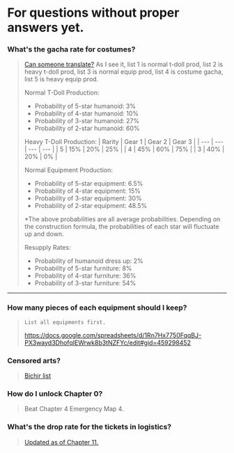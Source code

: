 # For questions without proper answers yet.

### What's the gacha rate for costumes?

> [Can someone translate?](http://gf.ppgame.com/web/pc/info.html?id=740) As I see it, list 1 is normal t-doll prod, list 2 is heavy t-doll prod, list 3 is normal equip prod, list 4 is costume gacha, list 5 is heavy equip prod.
>
>Normal T-Doll Production:
>- Probability of 5-star humanoid: 3%
>- Probability of 4-star humanoid: 10%
>- Probability of 3-star humanoid: 27%
>- Probability of 2-star humanoid: 60%
>
>Heavy T-Doll Production:
>| Rarity | Gear 1 | Gear 2 | Gear 3 |
>| --- | --- | --- | --- |
>| 5 | 15% | 20% | 25% |
>| 4 | 45% | 60% | 75% |
>| 3 | 40% | 20% | 0% |
>
>Normal Equipment Production:
>- Probability of 5-star equipment: 6.5%
>- Probability of 4-star equipment: 15%
>- Probability of 3-star equipment: 30%
>- Probability of 2-star equipment: 48.5%
>
>*The above probabilities are all average probabilities. Depending on the construction formula, the probabilities of each star will fluctuate up and down.
>
>Resupply Rates:
>- Probability of humanoid dress up: 2%
>- Probability of 5-star furniture: 8%
>- Probability of 4-star furniture: 36%
>- Probability of 3-star furniture: 54%

---

### How many pieces of each equipment should I keep?

> `List all equipments first.`
>
> https://docs.google.com/spreadsheets/d/1Rn7Hx7750FqqBJ-PX3wayd3DhofqIEWrwk8b3tNZFYc/edit#gid=459298452

### Censored arts?

> [Bichir list](https://docs.google.com/spreadsheets/d/10ceReDBnWKelZhSN0ztsK6EA2_14Ll8ktcXBHMMs9gQ/edit#gid=904223610)

### How do I unlock Chapter 0?

> Beat Chapter 4 Emergency Map 4.

### What's the drop rate for the tickets in logistics?

> [Updated as of Chapter 11.](https://docs.google.com/spreadsheets/d/1ah2JO6ggWuVaBho9yxgDMC-ucEKA8C42SBkjIlnIcWk/htmlview#)